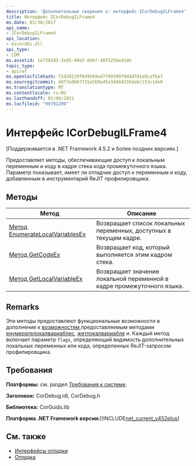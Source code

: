```yaml
---
description: 'Дополнительные сведения о: интерфейс ICorDebugILFrame4'
title: Интерфейс ICorDebugILFrame4
ms.date: 03/30/2017
api_name:
- ICorDebugILFrame4
api_location:
- mscordbi.dll
api_type:
- COM
ms.assetid: 1e739183-3e05-49e5-846f-4075256e41de
topic_type:
- apiref
ms.openlocfilehash: f2d29229f039509ed7799399f0d4d701e8cafba7
ms.sourcegitcommit: ddf7edb67715a5b9a45e3dd44536dabc153c1de0
ms.translationtype: MT
ms.contentlocale: ru-RU
ms.lasthandoff: 02/06/2021
ms.locfileid: "99791209"
---
```

# <a name="icordebugilframe4-interface"></a>Интерфейс ICorDebugILFrame4

[Поддерживается в .NET Framework 4.5.2 и более поздних версиях.]  
  
 Предоставляет методы, обеспечивающие доступ к локальным переменным и коду в кадре стека кода промежуточного языка. Параметр показывает, имеет ли отладчик доступ к переменным и коду, добавленным в инструментарий ReJIT профилировщика.  
  
## <a name="methods"></a>Методы  
  
|Метод|Описание|  
|------------|-----------------|  
|[Метод EnumerateLocalVariablesEx](icordebugilframe4-enumeratelocalvariablesex-method.md)|Возвращает список локальных переменных, доступных в текущем кадре.|  
|[Метод GetCodeEx](icordebugilframe4-getcodeex-method.md)|Возвращает код, который выполняется этим кадром стека.|  
|[Метод GetLocalVariableEx](icordebugilframe4-getlocalvariableex-method.md)|Возвращает значение локальной переменной в кадре промежуточного языка.|  
  
## <a name="remarks"></a>Remarks  

 Эти методы предоставляют функциональные возможности в дополнение к [возможностям,](icordebugframe-getcode-method.md)предоставляемым методами [енумерателокалвариаблес](icordebugilframe-enumeratelocalvariables-method.md), [жетлокалвариабле](icordebugilframe-getlocalvariable-method.md) и. Каждый метод включает параметр `flags`, определяющий видимость дополнительных локальных переменных или кода, определенных ReJIT-запросом профилировщика.  
  
## <a name="requirements"></a>Требования  

 **Платформы:** см. раздел [Требования к системе](../../get-started/system-requirements.md).  
  
 **Заголовок:** CorDebug.idl, CorDebug.h  
  
 **Библиотека:** CorGuids.lib  
  
 **Платформа .NET Framework версии:**[!INCLUDE[net_current_v452plus](../../../../includes/net-current-v452plus-md.md)]  
  
## <a name="see-also"></a>См. также

- [Интерфейсы отладки](debugging-interfaces.md)
- [Отладка](index.md)
